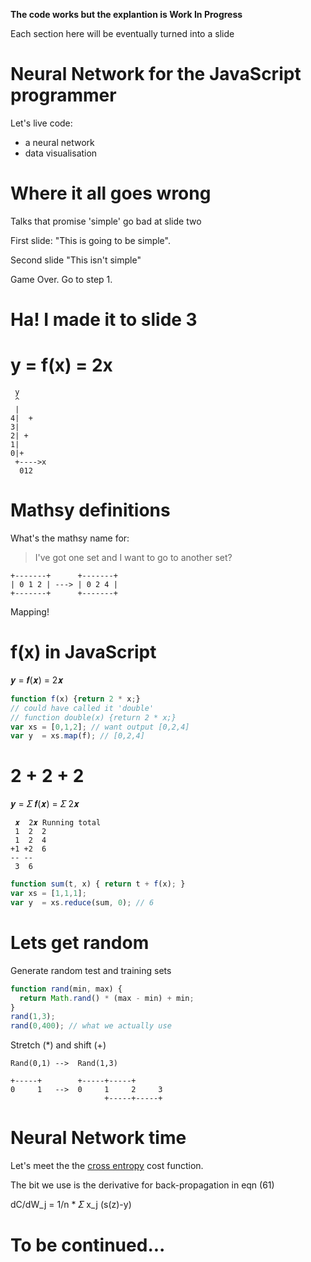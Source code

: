 **The code works but the explantion is Work In Progress**

Each section here will be eventually turned into a slide

# Neural Network for the JavaScript programmer


Let's live code:
* a neural network
* data visualisation

# Where it all goes wrong

Talks that promise 'simple' go bad at slide two

First slide: "This is going to be simple".

Second slide "This isn't simple"

Game Over. Go to step 1.

# Ha! I made it to slide 3

# y = f(x) = 2x

```
 y
 ^
 |
4|  +
3|
2| +
1|
0|+
 +---->x
  012
```

# Mathsy definitions

What's the mathsy name for:

> I've got one set and I want to go to another set?

    +-------+      +-------+
    | 0 1 2 | ---> | 0 2 4 |
    +-------+      +-------+

Mapping!

# f(x) in JavaScript

𝒚 = 𝒇(𝒙) = 2𝒙

```javascript
function f(x) {return 2 * x;}
// could have called it 'double'
// function double(x) {return 2 * x;}
var xs = [0,1,2]; // want output [0,2,4]
var y  = xs.map(f); // [0,2,4]
```

# 2 + 2 + 2

𝒚 = 𝛴 𝒇(𝒙) = 𝛴 2𝒙

     𝒙  2𝒙 Running total
     1  2  2
     1  2  4
    +1 +2  6
    -- --
     3  6

```javascript
function sum(t, x) { return t + f(x); }
var xs = [1,1,1];
var y  = xs.reduce(sum, 0); // 6
```

# Lets get random

Generate random test and training sets

```javascript
function rand(min, max) {
  return Math.rand() * (max - min) + min;
}
rand(1,3);
rand(0,400); // what we actually use
```

Stretch (*) and shift (+)

    Rand(0,1) -->  Rand(1,3)

    +-----+        +-----+-----+
    0     1   -->  0     1     2     3
                         +-----+-----+

# Neural Network time

Let's meet the the [cross entropy][1] cost function.

The bit we use is the derivative for back-propagation in eqn (61)

dC/dW_j = 1/n * 𝛴 x_j (s(z)-y)

# To be continued...

[1]: http://neuralnetworksanddeeplearning.com/chap3.html#introducing_the_cross-entropy_cost_function
